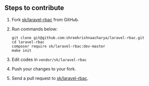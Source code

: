 ## Steps to contribute
1. Fork [sk/laravel-rbac](https://github.com/shreekrishnaacharya/laravel-rbac) from GitHub.
1. Run commands below:

    ```
    git clone git@github.com:shreekrishnaacharya/laravel-rbac.git
    cd laravel-rbac
    composer require sk/laravel-rbac:dev-master
    make init
    ```
1. Edit codes in `vendor/sk/laravel-rbac`
1. Push your changes to your fork.
1. Send a pull request to [sk/laravel-rbac](https://github.com/shreekrishnaacharya/laravel-rbac).
